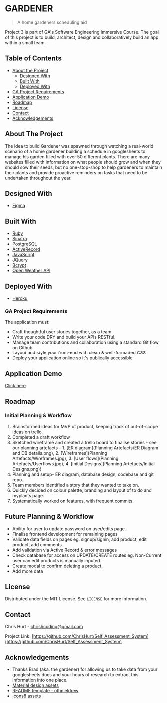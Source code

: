 # GARDENER
> A home gardeners scheduling aid

Project 3 is part of GA's Software Engineering Immersive Course. The goal of this project is to build, architect, design and collaboratively build an app within a small team.  

<!-- TABLE OF CONTENTS -->
## Table of Contents

* [About the Project](#about-the-project)
  * [Designed With](#designed-with)
  * [Built With](#built-with)
  * [Deployed With](#deployed-with)
* [GA Project Requirements](#ga-project-requirements)
* [Application Demo](#application-demo)
* [Roadmap](#roadmap)
* [License](#license)
* [Contact](#contact)
* [Acknowledgements](#acknowledgements)


## About The Project

The idea to build Gardener was spawned through watching a real-world scenario of a home gardener building a schedule in googlesheets to manage his garden filled with over 50 different plants. There are many websites filled with information on what people should grow and when they should sow their seeds, but no one-stop-shop to help gardeners to maintain their plants and provide proactive reminders on tasks that need to be undertaken throughout the year.

## Designed With
* [Figma](https://www.figma.com/)

## Built With

* [Ruby](https://www.ruby-lang.org/en/)
* [Sinatra](http://sinatrarb.com/)
* [PostgreSQL](https://www.postgresql.org/)
* [ActiveRecord](https://guides.rubyonrails.org/active_record_basics.html)
* [JavaScript](https://www.javascript.com/)
* [JQuery](https://jquery.com)
* [Bcrypt](https://rubygems.org/gems/bcrypt/)
* [Open Weather API](https://openweathermap.org/api)

## Deployed With

* [Heroku](https://www.heroku.com/about)


### GA Project Requirements
The application must:

- Craft thoughtful user stories together, as a team
- Write your code DRY and build your APIs RESTful.
- Manage team contributions and collaboration using a standard Git flow on Github
- Layout and style your front-end with clean & well-formatted CSS
- Deploy your application online so it's publically accessible

## Application Demo
[Click here](https://gardeners-guide.herokuapp.com)


## Roadmap
### Initial Planning & Workflow

1. Brainstormed ideas for MVP of product, keeping track of out-of-scope ideas on trello. 
2. Completed a draft workflow
3. Sketched wireframe and created a trello board to finalise stories - see our planning artefacts - 1. [ER diagram](Planning Artefacts/ER Diagram and DB details.png), 2. [Wireframes](Planning Artefacts/Wireframes.jpg), 3. [User flows](Planning Artefacts/Userflows.jpg), 4. [Initial Designs](Planning Artefacts/Initial Designs.png))
4. Planning and setup- ER diagram, database design, codebase and git repo.
5. Team members identified a story that they wanted to take on. 
6. Quickly decided on colour palette, branding and layout of to do and myplants page. 
7. Systematically worked on features, with frequent commits.


## Future Planning & Workflow

- Ability for user to update password on user/edits page. 
- Finalise frontend development for remaining pages
- Validate data fields on pages eg. signup/signin, add product, edit product, add comments. 
- Add validation via Active Record & error messages
- Check database for access on UPDATE/CREATE routes eg. Non-Current user can edit products is manually inputed.
- Create modal to confirm deleting a product.
- Add more data

<!-- LICENSE -->
## License

Distributed under the MIT License. See `LICENSE` for more information.


<!-- CONTACT -->
## Contact

Chris Hurt - chrishcoding@gmail.com

Project Link: [https://github.com/ChrisHurt/Self_Assessment_System](https://github.com/ChrisHurt/Self_Assessment_System)

<!-- ACKNOWLEDGEMENTS -->
## Acknowledgements
* Thanks Brad (aka. the gardener) for allowing us to take data from your googlesheets docs and your hours of research to extract this information into one place. 
* [Material design assets](https://material.io/resources/icons/?style=baseline)
* [README template - othnieldrew](https://github.com/othneildrew/Best-README-Template)
* [Icons8 assets](https://icons8.com/)